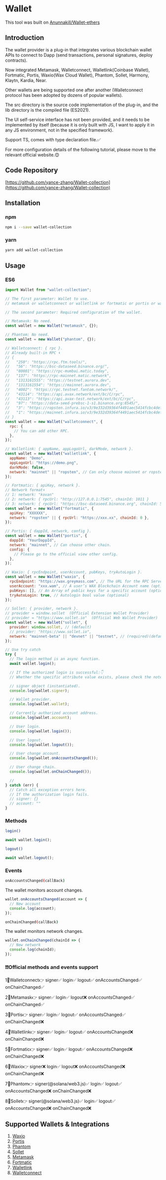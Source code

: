 # Wallet

This tool was built on [Anunnakill/Wallet-ethers](https://github.com/Anunnakill/Wallet-ethers)
## Introduction

The wallet provider is a plug-in that integrates various blockchain wallet APIs to connect to Dapp (send transactions, personal signatures, deploy contracts).

Now integrated Metamask, Walletconnect, Walletlink(Coinbase Wallet), Fortmatic, Portis, Waxio(Wax Cloud Wallet), Phantom, Sollet, Harmony, Klaytn, Kardia, Near.

Other wallets are being supported one after another (Walletconnect protocol has been adopted by dozens of popular wallets).

The src directory is the source code implementation of the plug-in, and the lib directory is the compiled file (ES2021).

The UI self-service interface has not been provided, and it needs to be implemented by itself (because it is only built with JS, I want to apply it in any JS environment, not in the specified framework).

Support TS, comes with type declaration file.✅

For more configuration details of the following tutorial, please move to the relevant official website.😊

## Code Repository

[https://github.com/yance-zhang/Wallet-collection](https://github.com/yance-zhang/Wallet-collection)

## Installation

### npm

```bash
npm i --save wallet-collection
```

### yarn

```bash
yarn add wallet-collection
```

## Usage

### ES6

```javascript
import Wallet from "wallet-collection";
```

```javascript
// The first parameter: Wallet to use.
// metamask or walletconnect or walletlink or fortmatic or portis or waxio or phantom, sollet (Note that the initial letter is lowercase).

// The second parameter: Required configuration of the wallet.

// Metamask: No need.
const wallet = new Wallet("metamask", {});

// Phantom: No need.
const wallet = new Wallet("phantom", {});

// Walletconnect: { rpc }.
// Already built-in RPC ⬇️
// {
//   "250": "https://rpc.ftm.tools/",
//   "56": "https://bsc-dataseed.binance.org/",
//   "80001": "https://rpc-mumbai.matic.today",
//   "137": "https://rpc-mainnet.matic.network",
//   "1313161555": "https://testnet.aurora.dev",
//   "1313161554": "https://mainnet.aurora.dev",
//   "4002": "https://rpc.testnet.fantom.network/",
//   "43114": "https://api.avax.network/ext/bc/C/rpc",
//   "43113": "https://api.avax-test.network/ext/bc/C/rpc",
//   "97": "https://data-seed-prebsc-1-s1.binance.org:8545/",
//   "3": "https://ropsten.infura.io/v3/9e332d39364f4491aec5414fcbc4def7",
//   "1": "https://mainnet.infura.io/v3/9e332d39364f4491aec5414fcbc4def7"
// }
const wallet = new Wallet("walletconnect", {
  rpc: {
    // You can add other RPC.
  },
});

// Walletlink: { appName, appLogoUrl, darkMode, network }.
const wallet = new Wallet("walletlink", {
  appName: "Demo",
  appLogoUrl: "https://demo.png",
  darkMode: false,
  network: "mainnet" || "ropsten", // Can only choose mainnet or ropsten.
});

// Fortmatic: { apiKey, network }.
// Network format⬇️
// 1: network: "kovan"
// 2: network: { rpcUrl: "http://127.0.0.1:7545", chainId: 1011 }
// 3: network: { rpcUrl: "https://bsc-dataseed.binance.org", chainId: 56 }
const wallet = new Wallet("fortmatic", {
  apiKey: "XXXXXX",
  network: "ropsten" || { rpcUrl: "https://xxx.xx", chainId: 0 },
});

// Portis: { dappId, network, config }.
const wallet = new Wallet("portis", {
  dappId: "YourDappId",
  network: "mainnet", // Can choose other chain.
  config: {
    // Please go to the official view other config.
  },
});

// Waxio: { rpcEndpoint, userAccount, pubKeys, tryAutoLogin }.
const wallet = new Wallet("waxio", {
  rpcEndpoint: "https://wax.greymass.com", // The URL for the RPC Server you wish to connect to (required)
  userAccount: "xxx.wam", // A user’s WAX Blockchain Account name (optional)
  pubKeys: [], // An Array of public keys for a specific account (optional)
  tryAutoLogin: true, // Autologin bool value (optional)
});

// Sollet: { provider, network }.
// provider = window.sollet  (Official Extension Wallet Provider)
// provider = "https://www.sollet.io"  (Official Web Wallet Provider)
const wallet = new Wallet("sollet", {
  provider: window.sollet, // (default)
  // provider: "https://www.sollet.io",
  network: "mainnet-beta" || "devnet" || "testnet", // (required)(default "devnet")
});

// Use try catch
try {
  // The login method is an async function.
  await wallet.login();

  // If the authorized login is successful:👇
  // Whether the specific attribute value exists, please check the notes below👇

  // signer object (instantiated).
  console.log(wallet.signer);

  // Wallet provider.
  console.log(wallet.wallet);

  // Currently authorized account address.
  console.log(wallet.account);

  // User login.
  console.log(wallet.login());

  // User logout.
  console.log(wallet.logout());

  // User change account.
  console.log(wallet.onAccountsChanged());

  // User change chain.
  console.log(wallet.onChainChanged());

  //
} catch (err) {
  // Catch all exception errors here.
  // If the authorization login fails.
  // signer: {}
  // account: ""
}
```

### Methods

```bash
login()
```

```javascript
await wallet.login();
```

```bash
logout()
```

```javascript
await wallet.logout();
```

### Events

```bash
onAccountsChanged(callBack)
```

The wallet monitors account changes.

```javascript
wallet.onAccountsChanged(account => {
  // New account
  console.log(account);
});
```

```bash
onChainChanged(callBack)
```

The wallet monitors network changes.

```javascript
wallet.onChainChanged(chainId => {
  // New network
  console.log(chainId);
});
```

### ❗️❗️Official methods and events support

1⃣️Walletconnect👉 signer✅ login✅ logout✅ onAccountsChanged✅ onChainChanged✅

2⃣️Metamask👉 signer✅ login✅ logout❌ onAccountsChanged✅ onChainChanged✅

3⃣️Portis👉 signer✅ login✅ logout✅ onAccountsChanged✅ onChainChanged❌

4⃣️Walletlink👉 signer✅ login✅ logout✅ onAccountsChanged❌ onChainChanged❌

5⃣️Fortmatic👉 signer✅ login✅ logout✅ onAccountsChanged❌ onChainChanged❌

6⃣️Waxio👉 signer❌ login✅ logout❌ onAccountsChanged❌ onChainChanged❌

7⃣️Phantom👉 signer(@solana/web3.js)✅ login✅ logout✅ onAccountsChanged❌ onChainChanged❌

8⃣️Sollet👉 signer(@solana/web3.js)✅ login✅ logout✅ onAccountsChanged❌ onChainChanged❌

## Supported Wallets & Integrations

1. [Waxio](https://wax.io)
2. [Portis](https://portis.io)
3. [Phantom](https://phantom.app)
4. [Sollet](https://www.sollet.io)
5. [Metamask](https://metamask.io)
6. [Fortmatic](https://fortmatic.com)
7. [Walletlink](https://walletlink.org)
8. [Walletconnect](https://walletconnect.com)

